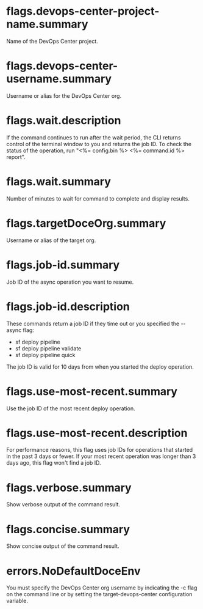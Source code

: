 # flags.devops-center-project-name.summary

Name of the DevOps Center project.

# flags.devops-center-username.summary

Username or alias for the DevOps Center org.

# flags.wait.description

If the command continues to run after the wait period, the CLI returns control of the terminal window to you and returns the job ID. To check the status of the operation, run "<%= config.bin %> <%= command.id %> report".

# flags.wait.summary

Number of minutes to wait for command to complete and display results.

# flags.targetDoceOrg.summary

Username or alias of the target org.

# flags.job-id.summary

Job ID of the async operation you want to resume.

# flags.job-id.description

These commands return a job ID if they time out or you specified the --async flag:

- sf deploy pipeline
- sf deploy pipeline validate
- sf deploy pipeline quick

The job ID is valid for 10 days from when you started the deploy operation.

# flags.use-most-recent.summary

Use the job ID of the most recent deploy operation.

# flags.use-most-recent.description

For performance reasons, this flag uses job IDs for operations that started in the past 3 days or fewer. If your most recent operation was longer than 3 days ago, this flag won't find a job ID.

# flags.verbose.summary

Show verbose output of the command result.

# flags.concise.summary

Show concise output of the command result.

# errors.NoDefaultDoceEnv

You must specify the DevOps Center org username by indicating the -c flag on the command line or by setting the target-devops-center configuration variable.

